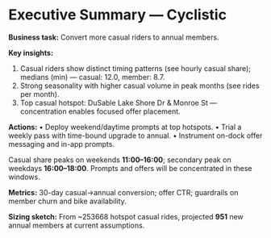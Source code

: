 # Executive Summary — Cyclistic


**Business task:** Convert more casual riders to annual members.

**Key insights:**
1) Casual riders show distinct timing patterns (see hourly casual share); medians (min) — casual: 12.0, member: 8.7.
2) Strong seasonality with higher casual volume in peak months (see rides per month).
3) Top casual hotspot: DuSable Lake Shore Dr & Monroe St — concentration enables focused offer placement.

**Actions:**
• Deploy weekend/daytime prompts at top hotspots.
• Trial a weekly pass with time-bound upgrade to annual.
• Instrument on-dock offer messaging and in-app prompts.

Casual share peaks on weekends **11:00–16:00**; secondary peak on weekdays **16:00–18:00**. Prompts and offers will be concentrated in these windows.

**Metrics:** 30-day casual→annual conversion; offer CTR; guardrails on member churn and bike availability.

**Sizing sketch:** From ~253668 hotspot casual rides, projected **951** new annual members at current assumptions.

